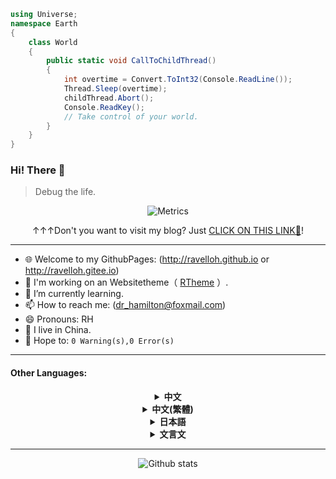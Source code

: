 ```C#
using Universe;
namespace Earth
{
    class World
    {
        public static void CallToChildThread()
        {
            int overtime = Convert.ToInt32(Console.ReadLine());
            Thread.Sleep(overtime);
            childThread.Abort();
            Console.ReadKey();
            // Take control of your world.
        }
    }
}
```

### Hi! There 👋 
> Debug the life.

<div align="center">
  
![Metrics](https://metrics.lecoq.io/ravelloh?template=classic&base.header=0&languages=1&introduction=1&gists=1&followup=1&lines=1&projects=1&discussions=1&notable=1&pagespeed=1&languages.limit=8&languages.sections=most-used&languages.colors=github&languages.threshold=0%25&languages.indepth=false&languages.categories=markup%2C%20programming&languages.recent.categories=markup%2C%20programming&languages.recent.load=300&languages.recent.days=14&introduction.title=true&followup.sections=repositories&projects.limit=4&projects.descriptions=true&notable.repositories=false&pagespeed.url=.user.website&pagespeed.detailed=true&pagespeed.screenshot=true&config.timezone=Asia%2FShanghai&config.display=large)
  
  ↑↑↑Don't you want to visit my blog? Just [CLICK ON THIS LINK🔗](https://ravelloh.github.io)!
</div>

---


- 🌐 Welcome to my GithubPages: (http://ravelloh.github.io or http://ravelloh.gitee.io)
- 🤔 I'm working on an Websitetheme（ [RTheme](https://github.com/ravelloh/rtheme) ）.
- 🌱 I’m currently learning.
- 📫 How to reach me: (dr_hamilton@foxmail.com)
- 😄 Pronouns: RH
- 📡 I live in China.
- 💭 Hope to: `0 Warning(s),0 Error(s)`
---
#### Other Languages:

<details>
  
  <summary align="center"> <b> 中文 </b> </summary>
  
- 🌐 欢迎来到我的GithubPages: (http://ravelloh.github.io or http://ravelloh.gitee.io)
- 🤔 我正在完善一款网页主题（ [RTheme](https://github.com/ravelloh/rtheme) ）。
- 🌱 我正在学习。
- 📫 如何联系我: (dr_hamilton@foxmail.com)
- 😄 代称: RH
- 📡 我住在天朝。
- 💭 希望: `0 Warning(s),0 Error(s)`

 </details>
 
 <details>
  
  <summary align="center"> <b> 中文(繁體) </b> </summary>
  
- 🌐 歡迎來到我的GithubPages: (http://ravelloh.github.io or http://ravelloh.gitee.io)
- 🤔 我正在完善一款網頁主題（ [RTheme](https://github.com/ravelloh/rtheme) ）。
- 🌱 我正在學習。
- 📫 如何聯系我: (dr_hamilton@foxmail.com)
- 😄 代稱: RH
- 📡 我住在中國。
- 💭 希望: `0 Warning(s),0 Error(s)`

 </details>
<details>
  
  <summary align="center"> <b> 日本語 </b> </summary>
  
- 🌐 いらっしゃいませGithubPages: (http://ravelloh.github.io or http://ravelloh.gitee.io)
- 🤔 私はホームページのテーマを作っています（ [RTheme](https://github.com/ravelloh/rtheme) ）。
- 🌱 勉強しています。
- 📫 どう連絡しますか: (dr_hamilton@foxmail.com)
- 😄 代名詞: RH
- 📡 私は中国に住んでいます。
- 💭 希望: `0 Warning(s),0 Error(s)`

 </details>
 
 <details>
  
  <summary align="center"> <b> 文言文 </b> </summary>
  
> 盖以搞笑之
  
- 🌐 迎至吾之GithubPages: (http://ravelloh.github.io or http://ravelloh.gitee.io)
- 🤔 吾方为一款网页主题（ [RTheme](https://github.com/ravelloh/rtheme) ）。
- 🌱 我方学。
- 📫 如何通吾: (dr_hamilton@foxmail.com)
- 😄 代称: RH
- 📡 我住在中国。
- 💭 愿: `0 Warning(s),0 Error(s)`
![](https://visitor-badge.glitch.me/badge?page_id=RavelloH.readme)
 </details>
 
---
<div align="center">

![Github stats](https://github-readme-stats.vercel.app/api?username=RavelloH&include_all_commits=true&show_icons=true)

</div>
